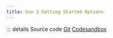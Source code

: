 ```yaml
---
title: Vue 3 Getting Started Options
---
```


<script setup lang="ts">
import Example from '@/demo/vue/vue.sample.options.example.vue';
</script>

<div class="example-container">
<Example />
</div>


::: details <span class="source-btn">Source code</span> <span class="external"> [Git](https://github.com/revolist/revogrid-docs/tree/main/demo/vue/vue.sample.options.example.vue) [Codesandbox](https://codesandbox.io/p/sandbox/rg-start-vue-3-options-ap-8mlqjx) </span>


